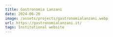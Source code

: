 ```yaml
---
title: Gastronomia Lanzani
date: 2024-06-20
image: /assets/projects/gastronomialanzani.webp
url: https://gastronomialanzani.it/
tags: Institutional website
---
```


